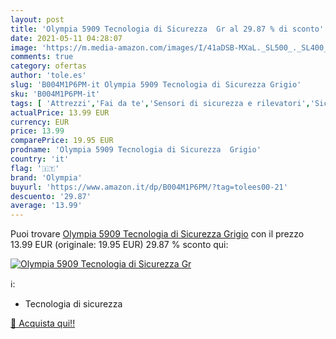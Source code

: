 ```yaml
---
layout: post
title: 'Olympia 5909 Tecnologia di Sicurezza  Gr al 29.87 % di sconto'
date: 2021-05-11 04:28:07
image: 'https://m.media-amazon.com/images/I/41aDSB-MXaL._SL500_._SL400_.jpg'
comments: true
category: ofertas
author: 'tole.es'
slug: 'B004M1P6PM-it Olympia 5909 Tecnologia di Sicurezza Grigio'
sku: 'B004M1P6PM-it'
tags: [ 'Attrezzi','Fai da te','Sensori di sicurezza e rilevatori','Sicurezza e protezione','olympia', ]
actualPrice: 13.99 EUR
currency: EUR
price: 13.99
comparePrice: 19.95 EUR
prodname: 'Olympia 5909 Tecnologia di Sicurezza  Grigio'
country: 'it'
flag: '🇮🇹'
brand: 'Olympia'
buyurl: 'https://www.amazon.it/dp/B004M1P6PM/?tag=tolees00-21'
descuento: '29.87'
average: '13.99'
---
```


Puoi trovare [Olympia 5909 Tecnologia di Sicurezza  Grigio](https://www.amazon.it/dp/B004M1P6PM/?tag=tolees00-21) con il prezzo 13.99 EUR (originale: 19.95 EUR) 29.87 % sconto qui:

[![Olympia 5909 Tecnologia di Sicurezza  Gr](https://m.media-amazon.com/images/I/41aDSB-MXaL._SL500_._SL400_.jpg)](https://www.amazon.it/dp/B004M1P6PM/?tag=tolees00-21)

ℹ️:

- Tecnologia di sicurezza

[🛒 Acquista qui!!](https://www.amazon.it/dp/B004M1P6PM/?tag=tolees00-21)
